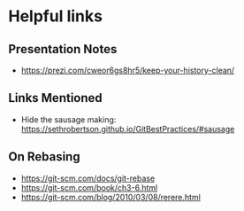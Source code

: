 # Helpful links

## Presentation Notes

* https://prezi.com/cweor6gs8hr5/keep-your-history-clean/

## Links Mentioned

* Hide the sausage making: https://sethrobertson.github.io/GitBestPractices/#sausage

## On Rebasing

* https://git-scm.com/docs/git-rebase
* https://git-scm.com/book/ch3-6.html
* https://git-scm.com/blog/2010/03/08/rerere.html

